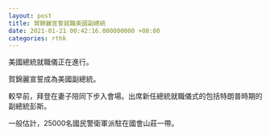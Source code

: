 ```yaml
---
layout: post
title: 賀錦麗宣誓就職美國副總統
date: 2021-01-21 00:42:16.000000000 +08:00
categories: rthk
---
```


美國總統就職儀正在進行。

賀錦麗宣誓成為美國副總統。

較早前，拜登在妻子陪同下步入會場。出席新任總統就職儀式的包括特朗普時期的副總統彭斯。

一般估計，25000名國民警衛軍派駐在國會山莊一帶。

